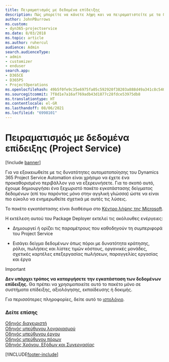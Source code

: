 ```yaml
---
title: Πειραματισμός με δεδομένα επίδειξης
description: Πώς μπορείτε να κάνετε λήψη και να πειραματιστείτε με τα δεδομένα επίδειξης για το Project Service Automation.
author: JohnPBurrows
ms.custom:
- dyn365-projectservice
ms.date: 8/03/2018
ms.topic: article
ms.author: ruhercul
audience: Admin
search.audienceType:
- admin
- customizer
- enduser
search.app:
- D365CE
- D365PS
- ProjectOperations
ms.openlocfilehash: 49b5f0fe9c35e6975fa05c592920f38203a888d49a341c8c54005c4bdb3a0786
ms.sourcegitcommit: 7f8d1e7a16af769adb43d1877c28fdce53975db8
ms.translationtype: HT
ms.contentlocale: el-GR
ms.lasthandoff: 08/06/2021
ms.locfileid: "6998101"
---
```

# <a name="experiment-with-demo-data-project-service"></a>Πειραματισμός με δεδομένα επίδειξης (Project Service)

[!include [banner](../includes/psa-now-project-operations.md)]

Για να εξοικειωθείτε με τις δυνατότητες αυτοματοποίησης του Dynamics 365 Project Service Automation είναι χρήσιμο να έχετε ένα προκαθορισμένο περιβάλλον για να εξερευνήσετε. Για το σκοπό αυτό, έχουμε δημιουργήσει ένα ξεχωριστό πακέτο εγκατάστασης δείγματος δεδομένων (επί του παρόντος μόνο στην αγγλική γλώσσα) ώστε να είναι πιο εύκολο να ενημερωθείτε σχετικά με αυτές τις λύσεις. 

Το πακέτο εγκατάστασης είναι διαθέσιμο στο [Κέντρο λήψης της Microsoft](https://go.microsoft.com/fwlink/?linkid=859966).  

Η εκτέλεση αυτού του Package Deployer εκτελεί τις ακόλουθες ενέργειες: 
  
-   Δημιουργεί ή ορίζει τις παραμέτρους που καθοδηγούν τη συμπεριφορά του Project Service  
  
-   Εισάγει δείγμα δεδομένων όπως πόροι με δυνατότητα κράτησης, ρόλοι, πωλήσεις και λίστες τιμών κόστους, οργανικές μονάδες, σχετικές καρτέλες επεξεργασίας πωλήσεων, παραγγελίες εργασίας και έργα    
  
> [!IMPORTANT]
> **Δεν υπάρχει τρόπος να καταργήσετε την εγκατάσταση των δεδομένων επίδειξης.** Θα πρέπει να χρησιμοποιείτε αυτό το πακέτο μόνο σε συστήματα επίδειξης, αξιολόγησης, εκπαίδευσης ή δοκιμής.

Για περισσότερες πληροφορίες, δείτε αυτό το [ιστολόγιο](https://blogs.msdn.microsoft.com/crm/2017/10/24/microsoft-dynamics-365-for-field-service-and-project-service-automation-sample-data).





  
### <a name="see-also"></a>Δείτε επίσης  
 [Οδηγός διαχειριστή](../psa/admin-guide.md)   
 [Οδηγός υπεύθυνου λογαριασμού](../psa/account-manager-guide.md)   
 [Οδηγός υπεύθυνου έργου](../psa/project-manager-guide.md)   
 [Οδηγός υπεύθυνου πόρων](../psa/resource-manager-guide.md)   
 [Οδηγός Χρόνου, Εξόδων και Συνεργασίας](../psa/time-expense-collaboration-guide.md)


[!INCLUDE[footer-include](../includes/footer-banner.md)]